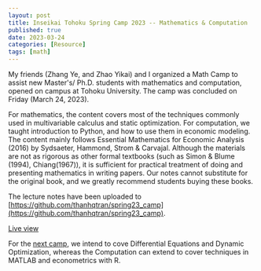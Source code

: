 ```yaml
---
layout: post
title: Inseikai Tohoku Spring Camp 2023 -- Mathematics & Computation
published: true
date: 2023-03-24
categories: [Resource]
tags: [math]
---
```


My friends (Zhang Ye, and Zhao Yikai) and I organized a Math Camp to assist new Master's/ Ph.D. students with mathematics and computation, opened on campus at Tohoku University. The camp was concluded on Friday (March 24, 2023).

For mathematics, the content covers most of the techniques commonly used in multivariable calculus and static optimization. For computation, we taught introduction to Python, and how to use them in economic modeling. The content mainly follows Essential Mathematics for Economic Analysis (2016) by Sydsaeter, Hammond, Strom & Carvajal. Although the materials are not as rigorous as other formal textbooks (such as Simon & Blume (1994), Chiang(1967)), it is sufficient for practical treatment of doing and presenting mathematics in writing papers. Our notes cannot substitute for the original book, and we greatly recommend students buying these books.

The lecture notes have been uploaded to 
[https://github.com/thanhqtran/spring23_camp](https://github.com/thanhqtran/spring23_camp).


<a href="https://docs.google.com/viewer?url=https://raw.githubusercontent.com/thanhqtran/tohoku_bootcamp/main/spring2023/math/main.pdf">Live view</a>


For the [next camp](https://github.com/thanhqtran/tohoku_bootcamp/tree/2ac0403420d8d35fdf73970df8b2cf709142a48b/summer2023), we intend to cove Differential Equations and Dynamic Optimization, whereas the Computation can extend to cover techniques in MATLAB and econometrics with R. 
